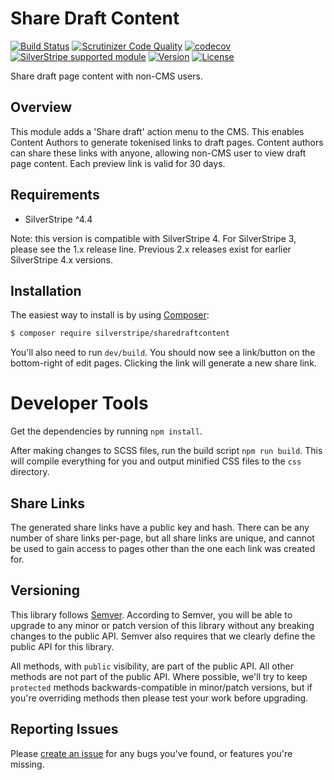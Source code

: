 # Share Draft Content

[![Build Status](https://travis-ci.org/silverstripe/silverstripe-sharedraftcontent.svg?branch=master)](https://travis-ci.org/silverstripe/silverstripe-sharedraftcontent)
[![Scrutinizer Code Quality](https://scrutinizer-ci.com/g/silverstripe/silverstripe-sharedraftcontent/badges/quality-score.png?b=master)](https://scrutinizer-ci.com/g/silverstripe/silverstripe-sharedraftcontent/?branch=master)
[![codecov](https://codecov.io/gh/silverstripe/silverstripe-sharedraftcontent/branch/master/graph/badge.svg)](https://codecov.io/gh/silverstripe/silverstripe-sharedraftcontent)
[![SilverStripe supported module](https://img.shields.io/badge/silverstripe-supported-0071C4.svg)](https://www.silverstripe.org/software/addons/silverstripe-commercially-supported-module-list/)
[![Version](http://img.shields.io/packagist/v/silverstripe/sharedraftcontent.svg?style=flat)](https://packagist.org/packages/silverstripe/silverstripe-sharedraftcontent)
[![License](http://img.shields.io/packagist/l/silverstripe/sharedraftcontent.svg?style=flat)](LICENSE.md)

Share draft page content with non-CMS users.

## Overview

This module adds a 'Share draft' action menu to the CMS. This enables Content Authors to generate tokenised links to draft pages. Content authors can share these links with anyone, allowing non-CMS user to view draft page content. Each preview link is valid for 30 days.

## Requirements

- SilverStripe ^4.4

Note: this version is compatible with SilverStripe 4. For SilverStripe 3, please see the 1.x release line. Previous 2.x
releases exist for earlier SilverStripe 4.x versions.

## Installation

The easiest way to install is by using [Composer](https://getcomposer.org):

```sh
$ composer require silverstripe/sharedraftcontent
```

You'll also need to run `dev/build`. You should now see a link/button on the bottom-right of edit pages. Clicking the link will generate a new share link.

# Developer Tools

Get the dependencies by running `npm install`.

After making changes to SCSS files, run the build script `npm run build`. This will compile everything for you and output minified CSS files to the `css` directory.

## Share Links

The generated share links have a public key and hash. There can be any number of share links per-page, but all share links are unique, and cannot be used to gain access to pages other than the one each link was created for.

## Versioning

This library follows [Semver](http://semver.org). According to Semver, you will be able to upgrade to any minor or patch version of this library without any breaking changes to the public API. Semver also requires that we clearly define the public API for this library.

All methods, with `public` visibility, are part of the public API. All other methods are not part of the public API. Where possible, we'll try to keep `protected` methods backwards-compatible in minor/patch versions, but if you're overriding methods then please test your work before upgrading.

## Reporting Issues

Please [create an issue](http://github.com/silverstripe/silverstripe-sharedraftcontent/issues) for any bugs you've found, or features you're missing.
